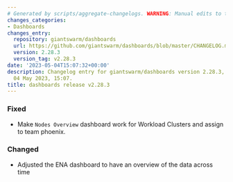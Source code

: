 ```yaml
---
# Generated by scripts/aggregate-changelogs. WARNING: Manual edits to this files will be overwritten.
changes_categories:
- Dashboards
changes_entry:
  repository: giantswarm/dashboards
  url: https://github.com/giantswarm/dashboards/blob/master/CHANGELOG.md#2283---2023-05-04
  version: 2.28.3
  version_tag: v2.28.3
date: '2023-05-04T15:07:32+00:00'
description: Changelog entry for giantswarm/dashboards version 2.28.3, published on
  04 May 2023, 15:07.
title: dashboards release v2.28.3
---
```


### Fixed
- Make `Nodes Overview` dashboard work for Workload Clusters and assign to team phoenix.
### Changed
- Adjusted the ENA dashboard to have an overview of the data across time
